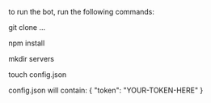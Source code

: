 to run the bot, run the following commands:

git clone ...

npm install

mkdir servers

touch config.json


config.json will contain:
{
    "token": "YOUR-TOKEN-HERE"
}
